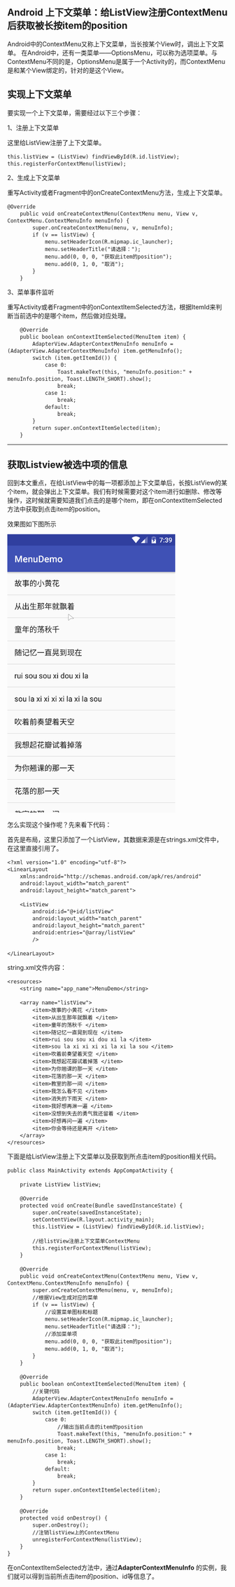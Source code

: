 ## Android 上下文菜单：给ListView注册ContextMenu后获取被长按item的position ##
Android中的ContextMenu又称上下文菜单，当长按某个View时，调出上下文菜单。
在Android中，还有一类菜单——OptionsMenu，可以称为选项菜单。与ContextMenu不同的是，OptionsMenu是属于一个Activity的，而ContextMenu是和某个View绑定的，针对的是这个View。

实现上下文菜单
-------

要实现一个上下文菜单，需要经过以下三个步骤：

1、注册上下文菜单

这里给ListView注册了上下文菜单。
```
this.listView = (ListView) findViewById(R.id.listView);
this.registerForContextMenu(listView);
```

2、生成上下文菜单

重写Activity或者Fragment中的onCreateContextMenu方法，生成上下文菜单。
```
@Override
	public void onCreateContextMenu(ContextMenu menu, View v, ContextMenu.ContextMenuInfo menuInfo) {
        super.onCreateContextMenu(menu, v, menuInfo);
        if (v == listView) {
            menu.setHeaderIcon(R.mipmap.ic_launcher);
            menu.setHeaderTitle("请选择：");
            menu.add(0, 0, 0, "获取此item的position");
            menu.add(0, 1, 0, "取消");
        }
    }
```


3、菜单事件监听

 重写Activity或者Fragment中的onContextItemSelected方法，根据ItemId来判断当前选中的是哪个item，然后做对应处理。

```
    @Override
    public boolean onContextItemSelected(MenuItem item) {
        AdapterView.AdapterContextMenuInfo menuInfo = (AdapterView.AdapterContextMenuInfo) item.getMenuInfo();
        switch (item.getItemId()) {
            case 0:
                Toast.makeText(this, "menuInfo.position:" + menuInfo.position, Toast.LENGTH_SHORT).show();
                break;
            case 1:
                break;
            default:
                break;
        }
        return super.onContextItemSelected(item);
    }
```


----------

获取Listview被选中项的信息
-----------------------------------------

回到本文重点，在给ListView中的每一项都添加上下文菜单后，长按ListView的某个item，就会弹出上下文菜单。我们有时候需要对这个item进行如删除、修改等操作，这时候就需要知道我们点击的是哪个item，即在onContextItemSelected方法中获取到点击item的position。

效果图如下图所示

![获取到所点击item的position](https://github.com/JZHowe/MenuDemo/blob/master/gif/ContextMenu.gif)

怎么实现这个操作呢？先来看下代码：

首先是布局，这里只添加了一个ListView，其数据来源是在strings.xml文件中，在这里直接引用了。

```
<?xml version="1.0" encoding="utf-8"?>
<LinearLayout
    xmlns:android="http://schemas.android.com/apk/res/android"
    android:layout_width="match_parent"
    android:layout_height="match_parent">
    
    <ListView
        android:id="@+id/listView"
        android:layout_width="match_parent"
        android:layout_height="match_parent"
        android:entries="@array/listView"
        />

</LinearLayout>
```
string.xml文件内容：

```
<resources>
    <string name="app_name">MenuDemo</string>

    <array name="listView">
        <item>故事的小黄花 </item>
        <item>从出生那年就飘着 </item>
        <item>童年的荡秋千 </item>
        <item>随记忆一直晃到现在 </item>
        <item>rui sou sou xi dou xi la </item>
        <item>sou la xi xi xi xi la xi la sou </item>
        <item>吹着前奏望着天空 </item>
        <item>我想起花瓣试着掉落 </item>
        <item>为你翘课的那一天 </item>
        <item>花落的那一天 </item>
        <item>教室的那一间 </item>
        <item>我怎么看不见 </item>
        <item>消失的下雨天 </item>
        <item>我好想再淋一遍 </item>
        <item>没想到失去的勇气我还留着 </item>
        <item>好想再问一遍 </item>
        <item>你会等待还是离开 </item>
    </array>
</resources>
```

下面是给ListView注册上下文菜单以及获取到所点击item的position相关代码。

```
public class MainActivity extends AppCompatActivity {

    private ListView listView;

    @Override
    protected void onCreate(Bundle savedInstanceState) {
        super.onCreate(savedInstanceState);
        setContentView(R.layout.activity_main);
        this.listView = (ListView) findViewById(R.id.listView);

        //给listView注册上下文菜单ContextMenu
        this.registerForContextMenu(listView);
    }

    @Override
    public void onCreateContextMenu(ContextMenu menu, View v, ContextMenu.ContextMenuInfo menuInfo) {
        super.onCreateContextMenu(menu, v, menuInfo);
        //根据View生成对应的菜单
        if (v == listView) {
            //设置菜单图标和标题
            menu.setHeaderIcon(R.mipmap.ic_launcher);
            menu.setHeaderTitle("请选择：");
            //添加菜单项
            menu.add(0, 0, 0, "获取此item的position");
            menu.add(0, 1, 0, "取消");
        }
    }

    @Override
    public boolean onContextItemSelected(MenuItem item) {
        //关键代码
        AdapterView.AdapterContextMenuInfo menuInfo = (AdapterView.AdapterContextMenuInfo) item.getMenuInfo();
        switch (item.getItemId()) {
            case 0:
                //输出当前点击的item的position
                Toast.makeText(this, "menuInfo.position:" + menuInfo.position, Toast.LENGTH_SHORT).show();
                break;
            case 1:
                break;
            default:
                break;
        }
        return super.onContextItemSelected(item);
    }

    @Override
    protected void onDestroy() {
        super.onDestroy();
        //注销listView上的ContextMenu
        unregisterForContextMenu(listView);
    }
}

```
在onContextItemSelected方法中，通过**AdapterContextMenuInfo** 的实例，我们就可以得到当前所点击item的position、id等信息了。
